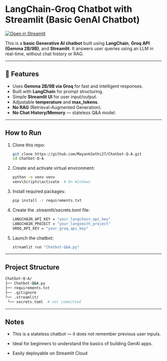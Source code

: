 #  LangChain-Groq Chatbot with Streamlit (Basic GenAI Chatbot)


[![Open in Streamlit](https://static.streamlit.io/badges/streamlit_badge_black_white.svg)](https://chatbot-mayank.streamlit.app/)


This is a **basic Generative AI chatbot** built using **LangChain**, **Groq API (Gemma 2B/9B)**, and **Streamlit**. It answers user queries using an LLM in real-time, without chat history or RAG.

---

## 🔧 Features

-  Uses **Gemma 2B/9B via Groq** for fast and intelligent responses.
-  Built with **LangChain** for prompt structuring.
-  Simple **Streamlit UI** for user input/output.
-  Adjustable **temperature** and **max_tokens**.
-  **No RAG** (Retrieval-Augmented Generation).
-  **No Chat History/Memory** — stateless Q&A model.

---

##  How to Run

1. Clone this repo:
   ```bash
   git clone https://github.com/MayankSethi27/Chatbot-Q-A.git
   cd Chatbot-Q-A
   ```
2. Create and activate virtual environment:
   ```bash
   python -m venv venv
   venv\Scripts\activate  # On Windows
   ```
3. Install required packages:
   ```bash
   pip install -r requirements.txt
   ``` 
4. Create the .streamlit/secrets.toml file:
   ```bash
   LANGCHAIN_API_KEY = "your_langchain_api_key"
   LANGCHAIN_PROJECT = "your_langsmith_project"
   GROQ_API_KEY = "your_groq_api_key"
   ```
5. Launch the chatbot:
   ```bash
   streamlit run "Chatbot-Q&A.py"
   ```
---

## Project Structure
   ```bash
   Chatbot-Q-A/
├── Chatbot-Q&A.py
├── requirements.txt
├── .gitignore
└── .streamlit/
    └── secrets.toml  # not committed
   ```
---
## Notes
- This is a stateless chatbot — it does not remember previous user inputs.

- Ideal for beginners to understand the basics of building GenAI apps.

- Easily deployable on Streamlit Cloud


 
